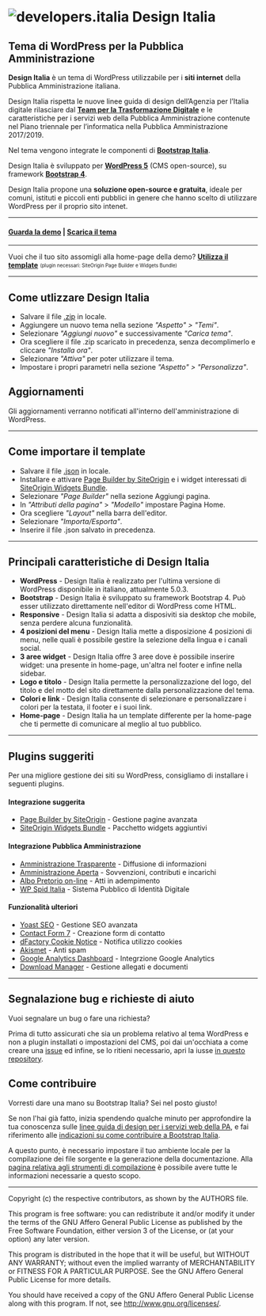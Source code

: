 # ![developers.italia](https://docs.developers.italia.it/assets/icons/favicon-32x32.png "developers.italia") Design Italia
## Tema di WordPress per la Pubblica Amministrazione 


**Design Italia** è un tema di WordPress utilizzabile per i **siti internet** della Pubblica Amministrazione italiana.

Design Italia rispetta le nuove linee guida di design dell’Agenzia per l’Italia digitale rilasciare dal [**Team per la Trasformazione Digitale**](https://teamdigitale.governo.it/) e le caratteristiche per i servizi web della Pubblica Amministrazione contenute nel Piano triennale per l’informatica nella Pubblica Amministrazione 2017/2019.

Nel tema vengono integrate le componenti di [**Bootstrap Italia**](https://italia.github.io/bootstrap-italia/).

Design Italia è sviluppato per [**WordPress 5**](https://it.wordpress.org/) (CMS open-source), su framework [**Bootstrap 4**](https://getbootstrap.com/). 

Design Italia propone una **soluzione open-source e gratuita**, ideale per comuni, istituti e piccoli enti pubblici in genere che hanno scelto di utilizzare WordPress per il proprio sito intenet.

---

#### [**Guarda la demo**](http://design-italia.marcogargano.com/) | [**Scarica il tema**](https://raw.githubusercontent.com/italia/design-wordpress-theme/master/design-italia.zip)

---

Vuoi che il tuo sito assomigli alla home-page della demo? [**Utilizza il template**](#come-importare-il-template) <sub><sup>(plugin necessari: SiteOrigin Page Builder e Widgets Bundle)</sub></sup>

---

## Come utlizzare Design Italia
* Salvare il file [.zip](https://raw.githubusercontent.com/italia/design-wordpress-theme/master/design-italia.zip) in locale.
* Aggiungere un nuovo tema nella sezione _"Aspetto" > "Temi"_.
* Selezionare _"Aggiungi nuovo"_ e successivamente _"Carica tema"_.
* Ora scegliere il file .zip scaricato in precedenza, senza decomplimerlo e cliccare _"Installa ora"_.
* Selezionare _"Attiva"_ per poter utilizzare il tema.
* Impostare i propri parametri nella sezione _"Aspetto" > "Personalizza"_.

## Aggiornamenti
Gli aggiornamenti verranno notificati all'interno dell'amministrazione di WordPress.

---

## Come importare il template
* Salvare il file [.json](https://raw.githubusercontent.com/italia/design-wordpress-theme/master/template-home.json) in locale.
* Installare e attivare [Page Builder by SiteOrigin](https://wordpress.org/plugins/siteorigin-panels/) e i widget interessati di [SiteOrigin Widgets Bundle](https://wordpress.org/plugins/so-widgets-bundle/).
* Selezionare _"Page Builder"_ nella sezione Aggiungi pagina.
* In _"Attributi della pagina"_ > _"Modello"_ impostare Pagina Home. 
* Ora scegliere _"Layout"_ nella barra dell'editor.
* Selezionare _"Importa/Esporta"_.
* Inserire il file .json salvato in precedenza.

---

## Principali caratteristiche di Design Italia
* **WordPress** - Design Italia è realizzato per l'ultima versione di WordPress disponibile in italiano, attualmente 5.0.3.
* **Bootstrap** - Design Italia è sviluppato su framework Bootstrap 4. Può esser utilizzato direttamente nell'editor di WordPress come HTML.
* **Responsive** - Design Italia si adatta a disposiviti sia desktop che mobile, senza perdere alcuna funzionalità.
* **4 posizioni del menu** - Design Italia mette a disposizione 4 posizioni di menu, nelle quali è possibile gestire la selezione della lingua e i canali social.
* **3 aree widget** - Design Italia offre 3 aree dove è possibile inserire widget: una presente in home-page, un'altra nel footer e infine nella sidebar.
* **Logo e titolo** - Design Italia permette la personalizzazione del logo, del titolo e del motto del sito direttamente dalla personalizzazione del tema.
* **Colori e link** - Design Italia consente di selezionare e personalizzare i colori per la testata, il footer e i suoi link.
* **Home-page** - Design Italia ha un template differente per la home-page che ti permette di comunicare al meglio al tuo pubblico.

---

## Plugins suggeriti

Per una migliore gestione dei siti su WordPress, consigliamo di installare i seguenti plugins.

#### Integrazione suggerita

+ [Page Builder by SiteOrigin](https://wordpress.org/plugins/siteorigin-panels/) - Gestione pagine avanzata
+ [SiteOrigin Widgets Bundle](https://wordpress.org/plugins/so-widgets-bundle/) - Pacchetto widgets aggiuntivi

#### Integrazione Pubblica Amministrazione

+ [Amministrazione Trasparente](https://it.wordpress.org/plugins/amministrazione-trasparente/) - Diffusione di informazioni
+ [Amministrazione Aperta](https://wordpress.org/plugins/amministrazione-aperta/) - Sovvenzioni, contributi e incarichi
+ [Albo Pretorio on-line](https://wordpress.org/plugins/albo-pretorio-on-line/) - Atti in adempimento
+ [WP Spid Italia](https://wordpress.org/plugins/wp-spid-italia/) - Sistema Pubblico di Identità Digitale

#### Funzionalità ulteriori

+ [Yoast SEO](https://wordpress.org/plugins/wordpress-seo/) - Gestione SEO avanzata
+ [Contact Form 7](https://wordpress.org/plugins/contact-form-7/) - Creazione form di contatto
+ [dFactory Cookie Notice](https://wordpress.org/plugins/cookie-notice/) - Notifica utilizzo cookies
+ [Akismet](https://wordpress.org/plugins/akismet/) - Anti spam
+ [Google Analytics Dashboard](https://wordpress.org/plugins/google-analytics-dashboard-for-wp/) - Integrzione Google Analytics
+ [Download Manager](https://wordpress.org/plugins/download-manager/) - Gestione allegati e documenti

---

## Segnalazione bug e richieste di aiuto
Vuoi segnalare un bug o fare una richiesta?

Prima di tutto assicurati che sia un problema relativo al tema WordPress e non a plugin installati o impostazioni del CMS, poi dai un'occhiata a come creare una [issue](https://github.com/italia/bootstrap-italia/blob/master/CONTRIBUTING.md#creare-una-issue) ed infine, se lo ritieni necessario, apri la iusse [in questo repository](https://github.com/italia/design-wordpress-theme/issues).

## Come contribuire
Vorresti dare una mano su Bootstrap Italia? Sei nel posto giusto!

Se non l'hai già fatto, inizia spendendo qualche minuto per approfondire la tua conoscenza sulle [linee guida di design per i servizi web della PA](https://design-italia.readthedocs.io/it/stable/index.html), e fai riferimento alle [indicazioni su come contribuire a Bootstrap Italia](https://github.com/italia/bootstrap-italia/blob/master/CONTRIBUTING.md).

A questo punto, è necessario impostare il tuo ambiente locale per la compilazione dei file sorgente e la generazione della documentazione. Alla [pagina relativa agli strumenti di compilazione](https://italia.github.io/bootstrap-italia/docs/come-iniziare/strumenti-di-compilazione/) è possibile avere tutte le informazioni necessarie a questo scopo.

---

Copyright (c) the respective contributors, as shown by the AUTHORS file.

This program is free software: you can redistribute it and/or modify
it under the terms of the GNU Affero General Public License as published
by the Free Software Foundation, either version 3 of the License, or
(at your option) any later version.

This program is distributed in the hope that it will be useful,
but WITHOUT ANY WARRANTY; without even the implied warranty of
MERCHANTABILITY or FITNESS FOR A PARTICULAR PURPOSE.  See the
GNU Affero General Public License for more details.

You should have received a copy of the GNU Affero General Public License
along with this program.  If not, see <http://www.gnu.org/licenses/>.
